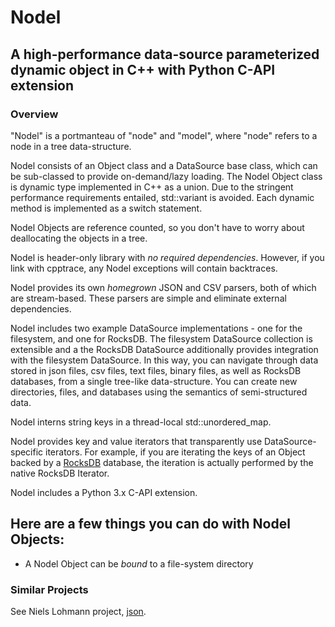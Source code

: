 # Nodel
## A high-performance data-source parameterized dynamic object in C++ with Python C-API extension
### Overview
"Nodel" is a portmanteau of "node" and "model", where "node" refers to a node in a tree data-structure.

Nodel consists of an Object class and a DataSource base class, which can be sub-classed to provide 
on-demand/lazy loading.  The Nodel Object class is dynamic type implemented in C++ as a union. Due 
to the stringent performance requirements entailed, std::variant is avoided. Each dynamic method is 
implemented as a switch statement.  

Nodel Objects are reference counted, so you don't have to worry about deallocating the objects in
a tree.

Nodel is header-only library with *no required dependencies*. However, if you link with cpptrace,
any Nodel exceptions will contain backtraces.

Nodel provides its own *homegrown* JSON and CSV parsers, both of which are stream-based.  These
parsers are simple and eliminate external dependencies.

Nodel includes two example DataSource implementations - one for the filesystem, and one for RocksDB.
The filesystem DataSource collection is extensible and a the RocksDB DataSource additionally provides
integration with the filesystem DataSource.  In this way, you can navigate through data stored in
json files, csv files, text files, binary files, as well as RocksDB databases, from a single tree-like
data-structure.  You can create new directories, files, and databases using the semantics of
semi-structured data.

Nodel interns string keys in a thread-local std::unordered_map.

Nodel provides key and value iterators that transparently use DataSource-specific iterators.  For
example, if you are iterating the keys of an Object backed by a [RocksDB](https://rocksdb.org/) database,
the iteration is actually performed by the native RocksDB Iterator.

Nodel includes a Python 3.x C-API extension.

Here are a few things you can do with Nodel Objects:
- 
- A Nodel Object can be *bound* to a file-system directory


### Similar Projects
See Niels Lohmann project, [json](https://github.com/nlohmann/json).
